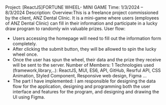 Project: [ReactJS]FORTUNE WHEEL- MINI GAME 
Time: 1/3/2024 – 8/3/2024 
Description:
Overview:This is a freelance project commissioned by the client, ANZ Dental Clinic. It is a mini-game where users (employees of ANZ Dental Clinic) can fill in their information and participate in a lucky draw program to randomly win valuable prizes.
User flow: 
+ Users accessing the homepage will need to fill out the information form completely. 
+ After clicking the submit button, they will be allowed to spin the lucky wheel once. 
+ Once the user has spun the wheel, their data and the prize they receive will be sent to the server.
Number of Members: 1
Technologies used (framework,library,..): ReactJS, MUI, ES6, API, GitHub, Resrful API, CSS Animation, Styled Component, Responsive web design, Figma …
+ The part I have implemented: I am responsible for designing the data flow for the application, designing and programming both the user interface and features for the program, and designing and drawing the UI using Figma.
